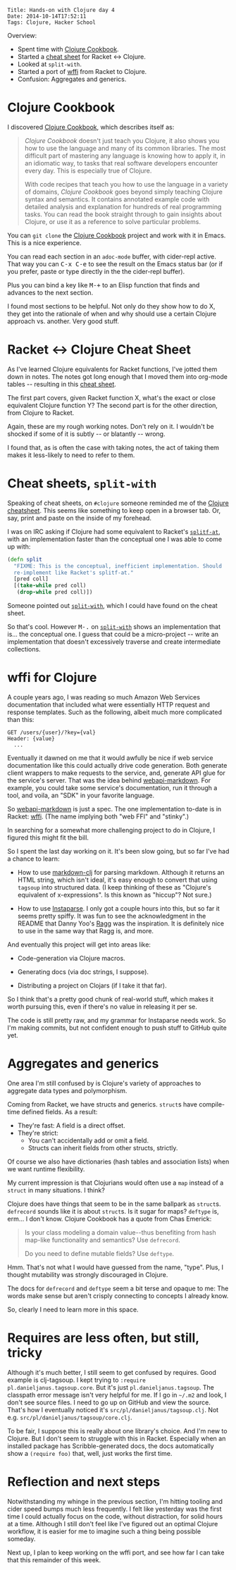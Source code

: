     Title: Hands-on with Clojure day 4
    Date: 2014-10-14T17:52:11
    Tags: Clojure, Hacker School

Overview:

- Spent time with [Clojure Cookbook].
- Started a [cheat sheet] for Racket ↔ Clojure.
- Looked at `split-with`.
- Started a port of [wffi] from Racket to Clojure.
- Confusion: Aggregates and generics.

[Clojure Cookbook]: https://github.com/clojure-cookbook/clojure-cookbook
[cheat sheet]: https://github.com/greghendershott/racket-clojure-cheat-sheet
[wffi]: https://github.com/greghendershott/wffi

<!-- more -->

# Clojure Cookbook

I discovered [Clojure Cookbook], which describes itself as:

> *Clojure Cookbook* doesn't just teach you Clojure, it also shows you
> how to use the language and many of its common libraries. The most
> difficult part of mastering any language is knowing how to apply it,
> in an idiomatic way, to tasks that real software developers
> encounter every day. This is especially true of Clojure.
>
> With code recipes that teach you how to use the language in a
> variety of domains, *Clojure Cookbook* goes beyond simply teaching
> Clojure syntax and semantics. It contains annotated example code
> with detailed analysis and explanation for hundreds of real
> programming tasks. You can read the book straight through to gain
> insights about Clojure, or use it as a reference to solve particular
> problems.


You can `git clone` the [Clojure Cookbook] project and work with it in
Emacs. This is a nice experience.

You can read each section in an `adoc-mode` buffer, with cider-repl
active. That way you can <kbd>C-x C-e</kbd> to see the result on the
Emacs status bar (or if you prefer, paste or type directly in the the
cider-repl buffer).

Plus you can bind a key like <kbd>M-+</kbd> to an Elisp function that
finds and advances to the next section.

I found most sections to be helpful. Not only do they show how to do
X, they get into the rationale of when and why should use a certain
Clojure approach vs. another. Very good stuff.

# Racket ↔ Clojure Cheat Sheet

As I've learned Clojure equivalents for Racket functions, I've jotted
them down in notes. The notes got long enough that I moved them into
org-mode tables -- resulting in this [cheat sheet].

The first part covers, given Racket function X, what's the exact or
close equivalent Clojure function Y? The second part is for the other
direction, from Clojure to Racket.

Again, these are my rough working notes. Don't rely on it. I wouldn't
be shocked if some of it is subtly -- or blatantly -- wrong.

I found that, as is often the case with taking notes, the act of
taking them makes it less-likely to need to refer to them.

# Cheat sheets, `split-with`

Speaking of cheat sheets, on `#clojure` someone reminded me of the
[Clojure cheatsheet]. This seems like something to keep open in a
browser tab. Or, say, print and paste on the inside of my forehead.

[Clojure cheatsheet]: http://clojure.org/cheatsheet

I was on IRC asking if Clojure had some equivalent to Racket's
[`splitf-at`], with an implementation faster than the conceptual one I
was able to come up with:

[`splitf-at`]: http://docs.racket-lang.org/reference/pairs.html#%28def._%28%28lib._racket%2Flist..rkt%29._splitf-at%29%29

```clojure
(defn split
  "FIXME: This is the conceptual, inefficient implementation. Should
  re-implement like Racket's splitf-at."
  [pred coll]
  [(take-while pred coll)
   (drop-while pred coll)])
```

Someone pointed out [`split-with`], which I could have found on the
cheat sheet.

[`split-with`]: https://github.com/clojure/clojure/blob/clojure-1.6.0/src/clj/clojure/core.clj#L2698

So that's cool. However <kbd>M-.</kbd> on [`split-with`] shows an
implementation that is... the conceptual one. I guess that could be a
micro-project -- write an implementation that doesn't excessively
traverse and create intermediate collections.

# wffi for Clojure

A couple years ago, I was reading so much Amazon Web Services
documentation that included what were essentially HTTP request and
response templates. Such as the following, albeit much more
complicated than this:

```
GET /users/{user}/?key={val}
Header: {value}
  ...
```

Eventually it dawned on me that it would awfully be nice if web
service documentation like this could actually drive code generation.
Both generate client wrappers to make requests to the service, and,
generate API glue for the service's server. That was the idea behind
[webapi-markdown]. For example, you could take some service's
documentation, run it through a tool, and voila, an "SDK" in your
favorite language.

[webapi-markdown]: https://github.com/greghendershott/webapi-markdown

So [webapi-markdown] is just a spec. The one implementation to-date is
in Racket: [wffi]. (The name implying both "web FFI" and "stinky".)

In searching for a somewhat more challenging project to do in Clojure,
I figured this might fit the bill.

So I spent the last day working on it. It's been slow going, but so
far I've had a chance to learn:

- How to use [markdown-clj] for parsing markdown. Although it returns
  an HTML string, which isn't ideal, it's easy enough to convert that
  using `tagsoup` into structured data. (I keep thinking of these as
  "Clojure's equivalent of x-expressions". Is this known as "hiccup"?
  Not sure.)

- How to use [Instaparse]. I only got a couple hours into this, but so
  far it seems pretty spiffy. It was fun to see the acknowledgment in
  the README that Danny Yoo's [Ragg] was the inspiration. It is
  definitely nice to use in the same way that Ragg is, and more.

And eventually this project will get into areas like:

- Code-generation via Clojure macros.

- Generating docs (via doc strings, I suppose).

- Distributing a project on Clojars (if I take it that far).

So I think that's a pretty good chunk of real-world stuff, which makes
it worth pursuing this, even if there's no value in releasing it per
se.

The code is still pretty raw, and my grammar for Instaparse needs
work. So I'm making commits, but not confident enough to push stuff to
GitHub quite yet.

[markdown-clj]: https://github.com/yogthos/markdown-clj
[instaparse]: https://github.com/Engelberg/instaparse
[Ragg]: https://www.hashcollision.org/ragg/

# Aggregates and generics

One area I'm still confused by is Clojure's variety of approaches to
aggregate data types and polymorphism.

Coming from Racket, we have structs and generics. `struct`s have
compile-time defined fields. As a result:

- They're fast: A field is a direct offset.
- They're strict:
    - You can't accidentally add or omit a field.
    - Structs can inherit fields from other structs, strictly.

Of course we also have dictionaries (hash tables and association
lists) when we want runtime flexibility.

My current impression is that Clojurians would often use a `map`
instead of a `struct` in many situations. I think?

Clojure does have things that seem to be in the same ballpark as
`struct`s. `defrecord` sounds like it is about `struct`s. Is it sugar
for maps? `deftype` is, erm... I don't know. Clojure Cookbook has a
quote from Chas Emerick:

> Is your class modeling a domain value--thus benefiting from hash
> map-like functionality and semantics? Use `defrecord`.
>
> Do you need to define mutable fields? Use `deftype`.

Hmm. That's not what I would have guessed from the name, "type". Plus,
I thought mutability was strongly discouraged in Clojure.

The docs for `defrecord` and `deftype` seem a bit terse and opaque to
me: The words make sense but aren't crisply connecting to concepts I
already know.

So, clearly I need to learn more in this space.

# Requires are less often, but still, tricky

Although it's much better, I still seem to get confused by requires.
Good example is clj-tagsoup. I kept trying to `:require`
`pl.danieljanus.tagsoup.core`. But it's just `pl.danieljanus.tagsoup`.
The classpath error message isn't very helpful for me. If I go in
`~/.m2` and look, I don't see source files. I need to go up on GitHub
and view the source. That's how I eventually noticed it's
`src/pl/danieljanus/tagsoup.clj`. Not e.g.
`src/pl/danieljanus/tagsoup/core.clj`.

To be fair, I suppose this is really about one library's choice. And
I'm new to Clojure. But I don't seem to struggle with this in Racket.
Especially when an installed package has Scribble-generated docs, the
docs automatically show a `(require foo)` that, well, just works the
first time.

# Reflection and next steps

Notwithstanding my whinge in the previous section, I'm hitting tooling
and cider speed bumps much less frequently. I felt like yesterday was
the first time I could actually focus on the code, without
distraction, for solid hours at a time. Although I still don't feel
like I've figured out an optimal Clojure workflow, it is easier for me
to imagine such a thing being possible someday.

Next up, I plan to keep working on the wffi port, and see how far I
can take that this remainder of this week.
